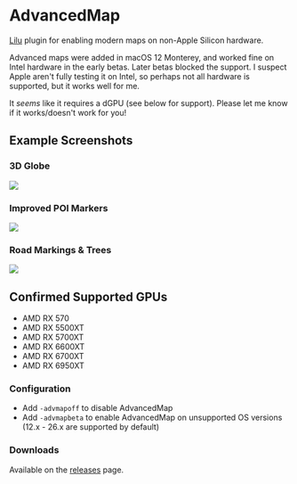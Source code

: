 # AdvancedMap

[Lilu][1] plugin for enabling modern maps on non-Apple Silicon hardware.

Advanced maps were added in macOS 12 Monterey, and worked fine on Intel hardware in the early betas. Later betas blocked the support. I suspect Apple aren't fully testing it on Intel, so perhaps not all hardware is supported, but it works well for me.

It _seems_ like it requires a dGPU (see below for support). Please let me know if it works/doesn't work for you!

## Example Screenshots

### 3D Globe

![](https://i.imgur.com/fgxOGhS.png)

### Improved POI Markers

![](https://i.imgur.com/vN51oTH.png)

### Road Markings & Trees

![](https://i.imgur.com/NCIxf0D.png)

## Confirmed Supported GPUs

- AMD RX 570
- AMD RX 5500XT
- AMD RX 5700XT
- AMD RX 6600XT
- AMD RX 6700XT
- AMD RX 6950XT

### Configuration

- Add `-advmapoff` to disable AdvancedMap
- Add `-advmapbeta` to enable AdvancedMap on unsupported OS versions (12.x - 26.x are supported by
  default)

### Downloads

Available on the [releases][2] page.

[1]: https://github.com/acidanthera/Lilu
[2]: https://github.com/notjosh/AdvancedMap/releases

